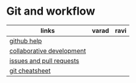 # Git and workflow

|links|varad|ravi|
|---|---|---|
[github help](https://help.github.com/)||
[collaborative development](https://help.github.com/articles/about-collaborative-development-models/)||
[issues and pull requests](https://help.github.com/categories/collaborating-with-issues-and-pull-requests/)||
[git cheatsheet](https://services.github.com/on-demand/downloads/github-git-cheat-sheet.pdf)||
